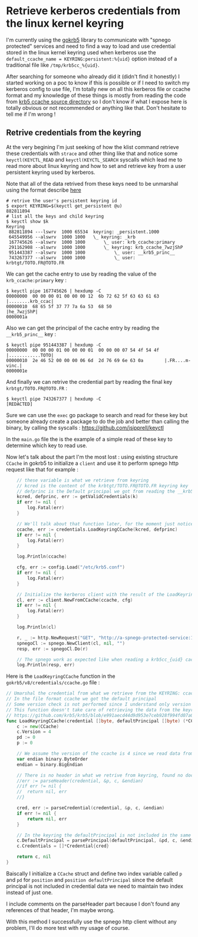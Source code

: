 # Retrieve kerberos credentials from the linux kernel keyring

I'm currently using the [gokrb5](https://github.com/jcmturner/gokrb5) library to communicate with "spnego protected" services and need to find a way to load and use credential stored in the linux kernel keyring used when kerberos use the `default_ccache_name = KEYRING:persistent:%{uid}` option instead of a traditional file like `/tmp/krb5cc_%{uid}`.

After searching for someone who already did it (didn't find it honestly) I started working on a poc to know if this is possible or if I need to switch my kerberos config to use file, I'm totally new on all this kerberos file or ccache format and my knowledge of these things is mostly from reading the code from [krb5 ccache source directory](https://github.com/krb5/krb5/blob/master/src/lib/krb5/ccache) so I don't know if what I expose here is totally obvious or not recommended or anything like that. Don't hesitate to tell me if I'm wrong !

## Retrive credentials from the keyring

At the very begining I'm just seeking of how the klist command retrieve these credentials with `strace` and other thing like that and notice some `keyctl(KEYCTL_READ` and `keyctl(KEYCTL_SEARCH` syscalls which lead me to read more about linux keyring and how to set and retrieve key from a user persistent keyring used by kerberos.

Note that all of the data retrived from these keys need to be unmarshal using the format describe [here](https://github.com/krb5/krb5/blob/master/src/lib/krb5/ccache/ccmarshal.c)

```
# retrive the user's persistent keyring id
$ export KEYRING=$(keyctl get_persistent @u)
882811894
# list all the keys and child keyring
$ keyctl show $k
Keyring
 882811894 ---lswrv  1000 65534  keyring: _persistent.1000
 645549956 --alswrv  1000 1000   \_ keyring: _krb
 167745626 --alswrv  1000 1000       \_ user: krb_ccache:primary
 291162908 --alswrv  1000 1000       \_ keyring: krb_ccache_7wzjShP
 951443387 --alswrv  1000 1000           \_ user: __krb5_princ__
 743267377 --alswrv  1000 1000           \_ user: krbtgt/TOTO.FR@TOTO.FR
```

We can get the cache entry to use by reading the value of the `krb_ccache:primary` key :

```
$ keyctl pipe 167745626 | hexdump -C
00000000  00 00 00 01 00 00 00 12  6b 72 62 5f 63 63 61 63  |........krb_ccac|
00000010  68 65 5f 37 77 7a 6a 53  68 50                    |he_7wzjShP|
0000001a
```

Also we can get the principal of the cache entry by reading the `__krb5_princ__` key :

```
$ keyctl pipe 951443387 | hexdump -C
00000000  00 00 00 01 00 00 00 01  00 00 00 07 54 4f 54 4f  |............TOTO|
00000010  2e 46 52 00 00 00 06 6d  2d 76 69 6e 63 0a        |.FR....m-vinc.|
0000001e
```

And finally we can retrive the credential part by reading the final key `krbtgt/TOTO.FR@TOTO.FR` :

```
$ keyctl pipe 743267377 | hexdump -C
[REDACTED]
```

Sure we can use the `exec` go package to search and read for these key but someone already create a package to do the job and better than calling the binary, by calling the syscalls : https://github.com/jsipprell/keyctl


In the `main.go` file the is the example of a simple read of these key to determine which key to read use.

Now let's talk about the part I'm the most lost : using existing structure `CCache` in gokrb5 to initialize a `client` and use it to perform spnego http request like that for example :

```go
    // these variable is what we retrieve from keyring
    // kcred is the content of the krbtgt/TOTO.FR@TOTO.FR keyring key
    // defprinc is the Default principal we got from reading the __krb5_princ__ key
	kcred, defprinc, err := getValidCredentials(k)
	if err != nil {
		log.Fatal(err)
	}

    // We'll talk about that function later, for the moment just notice the usage of the two variables above
	ccache, err := credentials.LoadKeyringCCache(kcred, defprinc)
	if err != nil {
		log.Fatal(err)
	}

	log.Println(ccache)

	cfg, err := config.Load("/etc/krb5.conf")
	if err != nil {
		log.Fatal(err)
	}

    // Initialize the kerberos client with the result of the LoadKeyringCCache function
	cl, err := client.NewFromCCache(ccache, cfg)
	if err != nil {
		log.Fatal(err)
	}

	log.Println(cl)

	r, _ := http.NewRequest("GET", "http://a-spnego-protected-service:1337", nil)
	spnegoCl := spnego.NewClient(cl, nil, "")
	resp, err := spnegoCl.Do(r)

    // The spnego work as expected like when reading a krb5cc_{uid} cache
	log.Println(resp, err)
```

Here is the `LoadKeyringCCache` function in the `gokrb5/v8/credentials/ccache.go` file :

```go
// Umarshal the credential from what we retrieve from the KEYRING: ccache type on linux
// In the file format ccache we got the default principal
// Some version check is not performed since I understand only version 4 is used in KEYRING ccache type
// This function doesn't take care of retrieving the data from the keyring, you can achieve it with the "github.com/jsipprell/keyctl" or just calling the keyctl binary
// https://github.com/krb5/krb5/blob/e991aecd44d9d953e7ceb928f994fd07a0105433/src/lib/krb5/ccache/ccmarshal.c#L35
func LoadKeyringCCache(credential []byte, defaultPrincipal []byte) (*CCache, error) {
	c := new(CCache)
	c.Version = 4
	pd := 0
	p := 0

	// We assume the version of the ccache is 4 since we read data from keyring
	var endian binary.ByteOrder
	endian = binary.BigEndian

	// There is no header in what we retrive from keyring, found no documentation about that header so I assume this is a file format specific thing ?
	//err := parseHeader(credential, &p, c, &endian)
	//if err != nil {
	//	return nil, err
	//}

	cred, err := parseCredential(credential, &p, c, &endian)
	if err != nil {
		return nil, err
	}

	// In the keyring the defaultPrincipal is not included in the same data as the credential, so we pass it through an other agument and parse in with his own index `pd` and pass the same ccache struct since the data share the same endian property as the credential data
	c.DefaultPrincipal = parsePrincipal(defaultPrincipal, &pd, c, &endian)
	c.Credentials = []*Credential{cred}

	return c, nil
}
```

Baiscally I initialize a `CCache` struct and define two index variable called `p` and `pd` for `position` and `position defaultPrincipal` since the default principal is not included in credential data we need to maintain two index instead of just one.

I include comments on the parseHeader part because I don't found any references of that header, I'm maybe wrong.

With this method I successfully use the spnego http client without any problem, I'll do more test with my usage of course.
